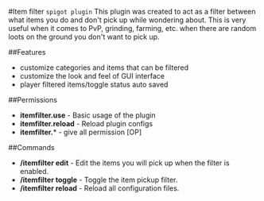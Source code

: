 #Item filter  `spigot plugin`
This plugin was created to act as a filter between what items you do and don't pick up while wondering about. 
This is very useful when it comes to PvP, grinding, farming, etc. when there are random loots on the ground you don't want to pick up.

##Features
 - customize categories and items that can be filtered
 - customize the look and feel of GUI interface
 - player filtered items/toggle status auto saved

##Permissions

- **itemfilter.use** - Basic usage of the plugin
- **itemfilter.reload** - Reload plugin configs
- **itemfilter.*** - give all permission [OP]

##Commands
 - **/itemfilter edit** - Edit the items you will pick up when the filter is enabled.
 - **/itemfilter toggle** - Toggle the item pickup filter.
 - **/itemfilter reload** -  Reload all configuration files.

 
 
